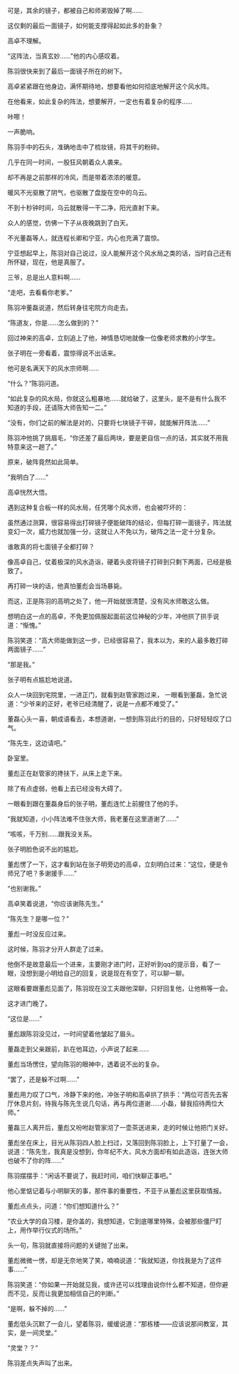 可是，其余的镜子，都被自己和师弟毁掉了啊……

这仅剩的最后一面镜子，如何能支撑得起如此多的卦象？

高卓不理解。

“这阵法，当真玄妙……”他的内心感叹着。

陈羽很快来到了最后一面镜子所在的树下。

高卓紧紧跟在他身边，满怀期待地，想要看他如何彻底地解开这个风水阵。

在他看来，如此复杂的阵法，想要解开，一定也有着复杂的程序……

咔嚓！

一声脆响。

陈羽手中的石头，准确地击中了梳妆镜，将其干的粉碎。

几乎在同一时间，一股狂风朝着众人袭来。

却不再是之前那样的冷风，而是带着浓浓的暖意。

暖风不光驱散了阴气，也驱散了盘旋在空中的乌云。

不到十秒钟时间，乌云就散得一干二净，阳光直射下来。

众人的感觉，仿佛一下子从夜晚跳到了白天。

不光董磊等人，就连程长卿和宁亚，内心也充满了震惊。

宁亚想起早上，陈羽对自己说过，没人能解开这个风水局之类的话，当时自己还有所怀疑，现在，他是真服了。

三爷，总是出人意料啊……

“走吧，去看看你老爹。”

陈羽冲董磊说道，然后转身往宅院方向走去。

“陈道友，你是……怎么做到的？”

回过神来的高卓，立刻追上了他，神情恳切地就像一位像老师求教的小学生。

张子明在一旁看着，震惊得说不出话来。

他可是名满天下的风水宗师啊……

“什么？”陈羽问道。

“如此复杂的风水局，你就这么粗暴地……就给破了，这里头，是不是有什么我不知道的手段，还请陈大师告知一二。”

“没有，你们之前的解法是对的，只要将七块镜子干碎，就能解开阵法……”

陈羽冲他挑了挑眉毛，“你还差了最后两块，要是更自信一点的话，其实就不用我特意来这一趟了。”

原来，破阵竟然如此简单。

“我明白了……”

高卓恍然大悟。

遇到这种复合板一样的风水局，任凭哪个风水师，也会被吓坏的：

虽然通过测算，很容易得出打碎镜子便能破阵的结论，但每打碎一面镜子，阵法就变幻一次，威力也就加强一分，这就让人不免以为，破阵之法一定十分复杂。

谁敢真的将七面镜子全都打碎？

像高卓自己，仗着极深的风水造诣，硬着头皮将镜子打碎到只剩下两面，已经是极致了。

再打碎一块的话，他真怕董彪会当场暴毙。

而这，正是陈羽的高明之处了，他一开始就很清楚，没有风水师敢这么做。

想明白这一点的高卓，不免更加佩服起面前这位神秘的少年，冲他拱了拱手说道：“惭愧。”

陈羽笑道：“高大师能做到这一步，已经很容易了，我本以为，来的人最多敢打碎两面镜子……”

“那是我。”

张子明有点尴尬地说道。

众人一块回到宅院里，一进正门，就看到赵管家跑过来， 一眼看到董磊，急忙说道：“少爷来的正好，老爷已经清醒了，说是一点都不难受了。”

董磊心头一喜，朝成语看去，本想道谢，一想到陈羽此行的目的，只好轻轻叹了口气。

“陈先生，这边请吧。”

卧室里。

董彪正在赵管家的搀扶下，从床上走下来。

除了有点虚弱，他看上去已经没有大碍了。

一眼看到跟在董磊身后的张子明，董彪连忙上前握住了他的手。

“我就知道，小小阵法难不住张大师，我老董在这里道谢了……”

“咳咳，千万别……跟我没关系。

张子明脸色说不出的尴尬。

董彪愣了一下，这才看到站在张子明旁边的高卓，立刻明白过来：“这位，便是令师兄了吧？多谢援手……”

“也别谢我。”

高卓笑着说道，“你应该谢陈先生。”

“陈先生？是哪一位？”

董彪一时没反应过来。

这时候，陈羽才分开人群走了过来。

他倒不是故意最后一个进来，主要刚才进门时，正好听到qq的提示音，看了一眼，没想到是小明给自己的回复，说是现在有空了，可以聊一聊。

这眼看要跟董彪见面了，陈羽现在没工夫跟他深聊，只好回复他，让他稍等一会。

这才进门晚了。

“这位是……”

董彪跟陈羽没见过，一时间望着他皱起了眉头。

董磊走到父亲跟前，趴在他耳边，小声说了起来……

董彪当场愣住，望向陈羽的眼神中，透着说不出的复杂。

“罢了，还是躲不过啊……”

董彪用力叹了口气，冷静下来的他，冲张子明和高卓拱了拱手：“两位可否先去客厅休息片刻，待我与陈先生说几句话，再与两位道谢……小磊，替我招待两位大师。”

董磊三人离开后，董彪又吩咐赵管家沏了一壶茶送进来，走的时候让他把门关好。

董彪坐在床上，目光从陈羽四人脸上扫过，又落回到陈羽脸上，上下打量了一会，说道：“陈先生，我真是没想到，你年纪不大，风水方面却有如此造诣，连张大师也破不了你的阵……”

陈羽摆摆手：“闲话不要说了，我赶时间，咱们快聊正事吧。”

他心里惦记着与小明聊天的事，那件事的重要性，不亚于从董彪这里获取情报。

董彪点点头，问道：“你们想知道什么？”

“农业大学的自习楼，是你盖的，我想知道，它到底哪里特殊，会被那些僵尸盯上，用作举行仪式的场所。”

头一句，陈羽就直接将问题的关键抛了出来。

董彪微微一愣，却是无奈地笑了笑，喃喃说道：“我就知道，你找我是为了这件事……”

陈羽笑道：“你如果一开始就见我，或许还可以找理由说你什么都不知道，但你避而不见，反而让我更加相信自己的判断。”

“是啊，躲不掉的……”

董彪低头沉默了一会儿，望着陈羽，缓缓说道：“那栋楼——应该说那间教室，其实，是一间灵堂。”

“灵堂？？”

陈羽差点失声叫了出来。
